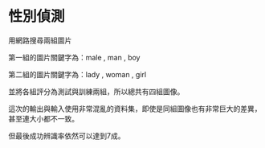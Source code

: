 # 性別偵測

用網路搜尋兩組圖片

第一組的圖片關鍵字為：male , man , boy

第二組的圖片關鍵字為：lady , woman , girl

並將各組評分為測試與訓練兩組，所以總共有四組圖像。



這次的輸出與輸入使用非常混亂的資料集，即使是同組圖像也有非常巨大的差異，甚至連大小都不一致。

但最後成功辨識率依然可以達到7成。

